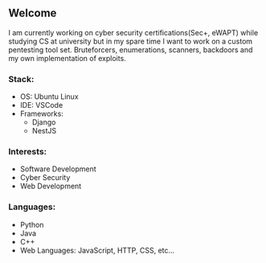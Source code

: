 ## Welcome
I am currently working on cyber security certifications(Sec+, eWAPT) while studying CS at university but in my spare time I want to work on a custom pentesting tool set. Bruteforcers, enumerations, scanners, backdoors and my own implementation of exploits.
### Stack:
   * OS: Ubuntu Linux
   * IDE: VSCode
   * Frameworks:
      * Django
      * NestJS
### Interests:
   * Software Development
   * Cyber Security
   * Web Development
### Languages:
   * Python
   * Java
   * C++
   * Web Languages: JavaScript, HTTP, CSS, etc...
